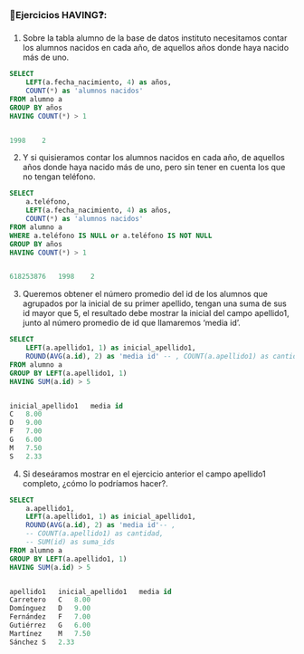 ### 📝Ejercicios HAVING❓:
1. Sobre la tabla alumno de la base de datos instituto necesitamos contar los alumnos nacidos en cada año, de aquellos años donde haya nacido más de uno.
``` sql
SELECT 
	LEFT(a.fecha_nacimiento, 4) as años,
    COUNT(*) as 'alumnos nacidos'
FROM alumno a
GROUP BY años
HAVING COUNT(*) > 1


1998	2	
```


2. Y si quisieramos contar los alumnos nacidos en cada año, de aquellos años donde haya nacido más de uno, pero sin tener en cuenta los que no tengan teléfono.
``` sql
SELECT 
	a.teléfono,
	LEFT(a.fecha_nacimiento, 4) as años,
    COUNT(*) as 'alumnos nacidos'
FROM alumno a
WHERE a.teléfono IS NULL or a.teléfono IS NOT NULL
GROUP BY años
HAVING COUNT(*) > 1


618253876	1998	2	
```


3. Queremos obtener el número promedio del id de los alumnos que agrupados por la inicial de su primer apellido, tengan una suma de sus id mayor que 5, el resultado debe mostrar la inicial del campo apellido1, junto al número promedio de id que llamaremos ‘media id’.
``` sql
SELECT 
    LEFT(a.apellido1, 1) as inicial_apellido1, 
    ROUND(AVG(a.id), 2) as 'media id' -- , COUNT(a.apellido1) as cantidad, SUM(id) as suma_ids
FROM alumno a
GROUP BY LEFT(a.apellido1, 1)
HAVING SUM(a.id) > 5


inicial_apellido1	media id	
C	8.00	
D	9.00	
F	7.00	
G	6.00	
M	7.50	
S   2.33	
```


4. Si deseáramos mostrar en el ejercicio anterior el campo apellido1 completo, ¿cómo lo podríamos hacer?.
``` sql
SELECT 
	a.apellido1,
	LEFT(a.apellido1, 1) as inicial_apellido1, 
    ROUND(AVG(a.id), 2) as 'media id'-- , 
    -- COUNT(a.apellido1) as cantidad, 
    -- SUM(id) as suma_ids
FROM alumno a
GROUP BY LEFT(a.apellido1, 1)
HAVING SUM(a.id) > 5 


apellido1	inicial_apellido1	media id	
Carretero	C	8.00	
Domínguez	D	9.00	
Fernández	F	7.00	
Gutiérrez	G	6.00	
Martínez	M	7.50	
Sánchez	S	2.33	
```